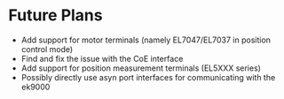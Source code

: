 # Future Plans

* Add support for motor terminals (namely EL7047/EL7037 in position control mode)
* Find and fix the issue with the CoE interface
* Add support for position measurement terminals (EL5XXX series)
* Possibly directly use asyn port interfaces for communicating with the ek9000
